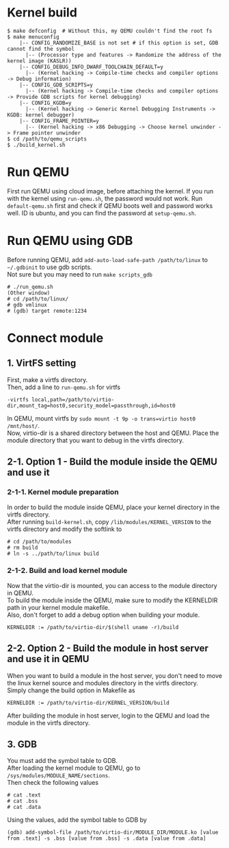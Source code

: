# Kernel build
```
$ make defconfig  # Without this, my QEMU couldn't find the root fs
$ make menuconfig
    |-- CONFIG_RANDOMIZE_BASE is not set # if this option is set, GDB cannot find the symbol
      |-- (Processor type and features -> Randomize the address of the kernel image (KASLR))
    |-- CONFIG_DEBUG_INFO_DWARF_TOOLCHAIN_DEFAULT=y
      |-- (Kernel hacking -> Compile-time checks and compiler options -> Debug information)
    |-- CONFIG_GDB_SCRIPTS=y
      |-- (Kernel hacking -> Compile-time checks and compiler options -> Provide GDB scripts for kernel debugging)
    |-- CONFIG_KGDB=y
      |-- (Kernel hacking -> Generic Kernel Debugging Instruments -> KGDB: kernel debugger)
    |-- CONFIG_FRAME_POINTER=y 
      |-- (Kernel hacking -> x86 Debugging -> Choose kernel unwinder -> Frame pointer unwinder
$ cd /path/to/qemu_scripts
$ ./build_kernel.sh
```

# Run QEMU
First run QEMU using cloud image, before attaching the kernel.
If you run with the kernel using `run-qemu.sh`, the password would not work.
Run `default-qemu.sh` first and check if QEMU boots well and password works well.
ID is ubuntu, and you can find the password at `setup-qemu.sh`.


# Run QEMU using GDB
Before running QEMU, add `add-auto-load-safe-path /path/to/linux` to `~/.gdbinit` to use gdb scripts.  
Not sure but you may need to run `make scripts_gdb`
```
# ./run_qemu.sh
(Other window)
# cd /path/to/linux/
# gdb vmlinux
# (gdb) target remote:1234
```

# Connect module
## 1. VirtFS setting
First, make a virtfs directory.  
Then, add a line to `run-qemu.sh` for virtfs
```
-virtfs local,path=/path/to/virtio-dir,mount_tag=host0,security_model=passthrough,id=host0
```
In QEMU, mount virtfs by `sudo mount -t 9p -o trans=virtio host0 /mnt/host/`.  
Now, virtio-dir is a shared directory between the host and QEMU.
Place the module directory that you want to debug in the virtfs directory.  

## 2-1. Option 1 - Build the module inside the QEMU and use it
### 2-1-1. Kernel module preparation
In order to build the module inside QEMU, place your kernel directory in the virtfs directory.  
After running `build-kernel.sh`, copy `/lib/modules/KERNEL_VERSION` to the virtfs directory and modify the softlink to
```
# cd /path/to/modules
# rm build
# ln -s ../path/to/linux build
```

### 2-1-2. Build and load kernel module
Now that the virtio-dir is mounted, you can access to the module directory in QEMU.  
To build the module inside the QEMU, make sure to modify the KERNELDIR path in your kernel module makefile.  
Also, don't forget to add a debug option when building your module.
```
KERNELDIR := /path/to/virtio-dir/$(shell uname -r)/build
```

## 2-2. Option 2 - Build the module in host server and use it in QEMU
When you want to build a module in the host server, you don't need to move the linux kernel source and
modules directory in the virtfs directory.  
Simply change the build option in Makefile as
```
KERNELDIR := /path/to/virtio-dir/KERNEL_VERSION/build
```
After building the module in host server, login to the QEMU and load the module in the virtfs directory.

## 3. GDB
You must add the symbol table to GDB.  
After loading the kernel module to QEMU, go to `/sys/modules/MODULE_NAME/sections`.  
Then check the following values
```
# cat .text
# cat .bss
# cat .data
```
Using the values, add the symbol table to GDB by
```
(gdb) add-symbol-file /path/to/virtio-dir/MODULE_DIR/MODULE.ko [value from .text] -s .bss [value from .bss] -s .data [value from .data]
```
